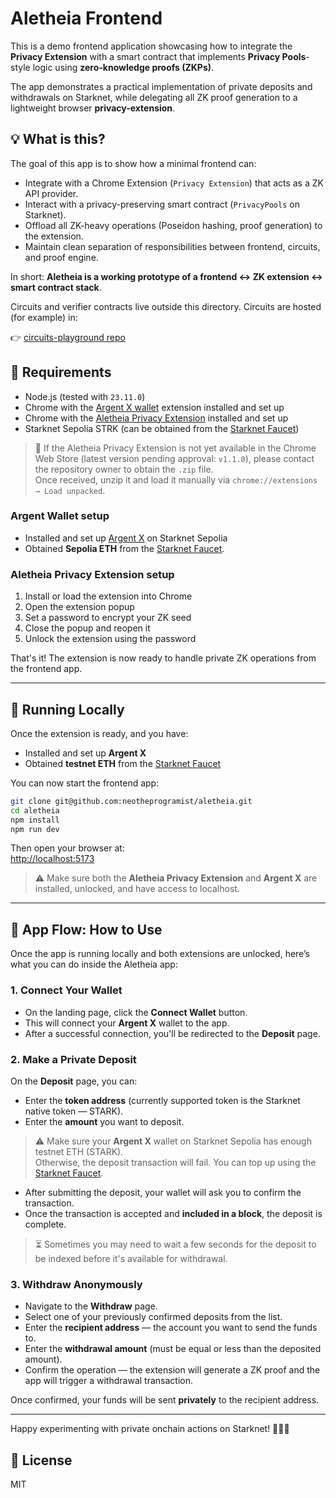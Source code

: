 # Aletheia Frontend

This is a demo frontend application showcasing how to integrate the **Privacy Extension** with a smart contract that implements **Privacy Pools**-style logic using **zero-knowledge proofs (ZKPs)**.

The app demonstrates a practical implementation of private deposits and withdrawals on Starknet, while delegating all ZK proof generation to a lightweight browser **privacy-extension**.

## 💡 What is this?

The goal of this app is to show how a minimal frontend can:

- Integrate with a Chrome Extension (`Privacy Extension`) that acts as a ZK API provider.
- Interact with a privacy-preserving smart contract (`PrivacyPools` on Starknet).
- Offload all ZK-heavy operations (Poseidon hashing, proof generation) to the extension.
- Maintain clean separation of responsibilities between frontend, circuits, and proof engine.

In short: **Aletheia is a working prototype of a frontend ↔ ZK extension ↔ smart contract stack**.

Circuits and verifier contracts live outside this directory. Circuits are hosted (for example) in:

👉 [circuits-playground repo](https://github.com/Uacias/circuits-playground)

## 🔧 Requirements

- Node.js (tested with `23.11.0`)
- Chrome with the [Argent X wallet](https://www.argent.xyz/argent-x/) extension installed and set up
- Chrome with the [Aletheia Privacy Extension](https://chromewebstore.google.com/detail/dhillhiicoipmmpgohngknjpepmleepe?utm_source=item-share-cb) installed and set up
- Starknet Sepolia STRK (can be obtained from the [Starknet Faucet](https://starknet-faucet.vercel.app/))

> 🧪 If the Aletheia Privacy Extension is not yet available in the Chrome Web Store (latest version pending approval: `v1.1.0`), please contact the repository owner to obtain the `.zip` file.  
> Once received, unzip it and load it manually via `chrome://extensions → Load unpacked`.

### Argent Wallet setup

- Installed and set up [Argent X](https://www.argent.xyz/argent-x/) on Starknet Sepolia
- Obtained **Sepolia ETH** from the [Starknet Faucet](https://starknet-faucet.vercel.app/).

### Aletheia Privacy Extension setup

1. Install or load the extension into Chrome
2. Open the extension popup
3. Set a password to encrypt your ZK seed
4. Close the popup and reopen it
5. Unlock the extension using the password

That's it! The extension is now ready to handle private ZK operations from the frontend app.

---

## 🚀 Running Locally

Once the extension is ready, and you have:

- Installed and set up **Argent X**
- Obtained **testnet ETH** from the [Starknet Faucet](https://starknet-faucet.vercel.app/)

You can now start the frontend app:

```bash
git clone git@github.com:neotheprogramist/aletheia.git
cd aletheia
npm install
npm run dev
```

Then open your browser at:  
[http://localhost:5173](http://localhost:5173)

> ⚠️ Make sure both the **Aletheia Privacy Extension** and **Argent X** are installed, unlocked, and have access to localhost.

---

## 🧭 App Flow: How to Use

Once the app is running locally and both extensions are unlocked, here’s what you can do inside the Aletheia app:

### 1. Connect Your Wallet

- On the landing page, click the **Connect Wallet** button.
- This will connect your **Argent X** wallet to the app.
- After a successful connection, you'll be redirected to the **Deposit** page.

### 2. Make a Private Deposit

On the **Deposit** page, you can:

- Enter the **token address** (currently supported token is the Starknet native token — STARK).
- Enter the **amount** you want to deposit.

> ⚠️ Make sure your **Argent X** wallet on Starknet Sepolia has enough testnet ETH (STARK).  
> Otherwise, the deposit transaction will fail. You can top up using the [Starknet Faucet](https://starknet-faucet.vercel.app/).

- After submitting the deposit, your wallet will ask you to confirm the transaction.
- Once the transaction is accepted and **included in a block**, the deposit is complete.

> ⏳ Sometimes you may need to wait a few seconds for the deposit to be indexed before it's available for withdrawal.

### 3. Withdraw Anonymously

- Navigate to the **Withdraw** page.
- Select one of your previously confirmed deposits from the list.
- Enter the **recipient address** — the account you want to send the funds to.
- Enter the **withdrawal amount** (must be equal or less than the deposited amount).
- Confirm the operation — the extension will generate a ZK proof and the app will trigger a withdrawal transaction.

Once confirmed, your funds will be sent **privately** to the recipient address.

---

Happy experimenting with private onchain actions on Starknet! 🕵️‍♂️🧪

## 📄 License

MIT
